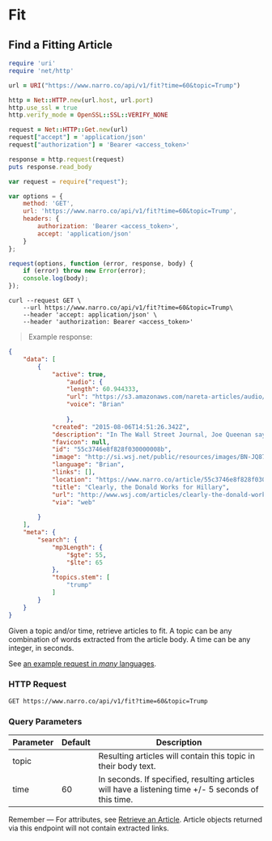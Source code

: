 # Fit

## Find a Fitting Article

```ruby
require 'uri'
require 'net/http'

url = URI("https://www.narro.co/api/v1/fit?time=60&topic=Trump")

http = Net::HTTP.new(url.host, url.port)
http.use_ssl = true
http.verify_mode = OpenSSL::SSL::VERIFY_NONE

request = Net::HTTP::Get.new(url)
request["accept"] = 'application/json'
request["authorization"] = 'Bearer <access_token>'

response = http.request(request)
puts response.read_body
```

```javascript
var request = require("request");

var options = {
    method: 'GET',
    url: 'https://www.narro.co/api/v1/fit?time=60&topic=Trump',
    headers: {
        authorization: 'Bearer <access_token>',
        accept: 'application/json'
    }
};

request(options, function (error, response, body) {
    if (error) throw new Error(error);
    console.log(body);
});
```

```shell
curl --request GET \
    --url https://www.narro.co/api/v1/fit?time=60&topic=Trump\
    --header 'accept: application/json' \
    --header 'authorization: Bearer <access_token>'
```

> Example response:

```json
{
    "data": [
        {
            "active": true,
                "audio": {
                "length": 60.944333,
                "url": "https://s3.amazonaws.com/nareta-articles/audio/55af0a83157eed030000011e/61e7b167-b3f9-4d21-b2b2-2f184242b5cc.mp3",
                "voice": "Brian"
            
                },
            "created": "2015-08-06T14:51:26.342Z",
            "description": "In The Wall Street Journal, Joe Queenan says Donald Trump clearly works for Hillary. When Clinton wins, Trump gets to install luxury condos in the Washington Monument.",
            "favicon": null,
            "id": "55c3746e8f828f030000008b",
            "image": "http://si.wsj.net/public/resources/images/BN-JQ873_queena_D_20150731124328.jpg",
            "language": "Brian",
            "links": [],
            "location": "https://www.narro.co/article/55c3746e8f828f030000008b",
            "title": "Clearly, the Donald Works for Hillary",
            "url": "http://www.wsj.com/articles/clearly-the-donald-works-for-hillary-1438382894",
            "via": "web"
            
        }
    ],
    "meta": {
        "search": {
            "mp3Length": {
                "$gte": 55,
                "$lte": 65
            },
            "topics.stem": [
                "trump"
            ]
        }
    }
}
```

Given a topic and/or time, retrieve articles to fit. A topic can be any combination of words extracted from the article body. A time can be any integer, in seconds.

See [an example request in _many_ languages](https://api.apiembed.com/?source=https://github.com/NarroApp/docs/raw/master/source/har/fitArticles.json&targets=all).

### HTTP Request

`GET https://www.narro.co/api/v1/fit?time=60&topic=Trump`

### Query Parameters

Parameter | Default | Description
--------- | ------- | -----------
topic | | Resulting articles will contain this topic in their body text.
time | 60 | In seconds. If specified, resulting articles will have a listening time +/- 5 seconds of this time.

<aside class="info">
Remember — For attributes, see <a href="#retrieve-an-article">Retrieve an Article</a>. Article objects returned via this endpoint will not contain extracted links.
</aside>
